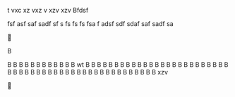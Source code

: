 t
vxc
xz
vxz
v
xzv
xzv
Bfdsf

fsf
asf
saf
sadf
sf
s
fs
fs
fs
fsa
f
adsf
sdf
sdaf
saf
sadf
sa



B

B
B
B
B
B
B
B
B
B
B
B
B
wt
B
B
B
B
B
B
B
B
B
B
B
B
B
B
B
B
B
B
B
B
B
B
B
B
B
B
B
B
B
B
B
B
B
B
B
B
B
B
B
B
B
B
B
B
B
B
B
B
B
B
B
xzv




